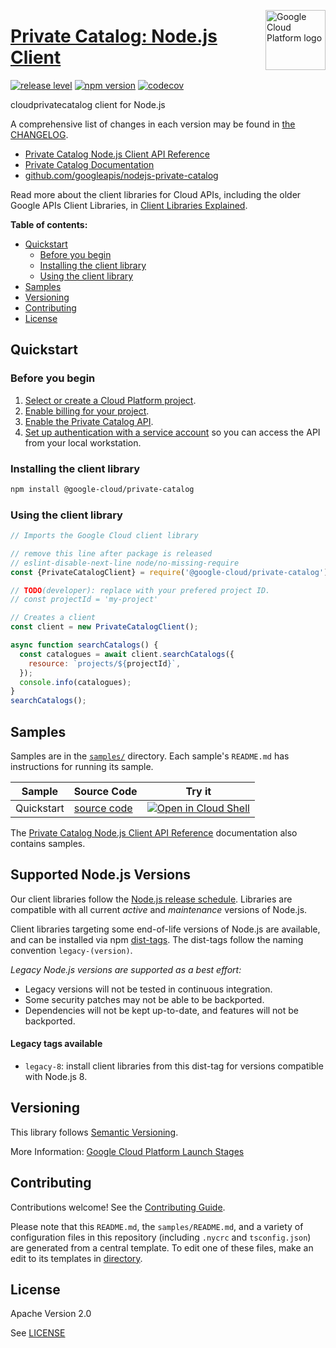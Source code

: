 [//]: # "This README.md file is auto-generated, all changes to this file will be lost."
[//]: # "To regenerate it, use `python -m synthtool`."
<img src="https://avatars2.githubusercontent.com/u/2810941?v=3&s=96" alt="Google Cloud Platform logo" title="Google Cloud Platform" align="right" height="96" width="96"/>

# [Private Catalog: Node.js Client](https://github.com/googleapis/nodejs-private-catalog)

[![release level](https://img.shields.io/badge/release%20level-beta-yellow.svg?style=flat)](https://cloud.google.com/terms/launch-stages)
[![npm version](https://img.shields.io/npm/v/@google-cloud/private-catalog.svg)](https://www.npmjs.org/package/@google-cloud/private-catalog)
[![codecov](https://img.shields.io/codecov/c/github/googleapis/nodejs-private-catalog/main.svg?style=flat)](https://codecov.io/gh/googleapis/nodejs-private-catalog)




cloudprivatecatalog client for Node.js


A comprehensive list of changes in each version may be found in
[the CHANGELOG](https://github.com/googleapis/nodejs-private-catalog/blob/main/CHANGELOG.md).

* [Private Catalog Node.js Client API Reference][client-docs]
* [Private Catalog Documentation][product-docs]
* [github.com/googleapis/nodejs-private-catalog](https://github.com/googleapis/nodejs-private-catalog)

Read more about the client libraries for Cloud APIs, including the older
Google APIs Client Libraries, in [Client Libraries Explained][explained].

[explained]: https://cloud.google.com/apis/docs/client-libraries-explained

**Table of contents:**


* [Quickstart](#quickstart)
  * [Before you begin](#before-you-begin)
  * [Installing the client library](#installing-the-client-library)
  * [Using the client library](#using-the-client-library)
* [Samples](#samples)
* [Versioning](#versioning)
* [Contributing](#contributing)
* [License](#license)

## Quickstart

### Before you begin

1.  [Select or create a Cloud Platform project][projects].
1.  [Enable billing for your project][billing].
1.  [Enable the Private Catalog API][enable_api].
1.  [Set up authentication with a service account][auth] so you can access the
    API from your local workstation.

### Installing the client library

```bash
npm install @google-cloud/private-catalog
```


### Using the client library

```javascript
// Imports the Google Cloud client library

// remove this line after package is released
// eslint-disable-next-line node/no-missing-require
const {PrivateCatalogClient} = require('@google-cloud/private-catalog');

// TODO(developer): replace with your prefered project ID.
// const projectId = 'my-project'

// Creates a client
const client = new PrivateCatalogClient();

async function searchCatalogs() {
  const catalogues = await client.searchCatalogs({
    resource: `projects/${projectId}`,
  });
  console.info(catalogues);
}
searchCatalogs();

```



## Samples

Samples are in the [`samples/`](https://github.com/googleapis/nodejs-private-catalog/tree/main/samples) directory. Each sample's `README.md` has instructions for running its sample.

| Sample                      | Source Code                       | Try it |
| --------------------------- | --------------------------------- | ------ |
| Quickstart | [source code](https://github.com/googleapis/nodejs-private-catalog/blob/main/samples/quickstart.js) | [![Open in Cloud Shell][shell_img]](https://console.cloud.google.com/cloudshell/open?git_repo=https://github.com/googleapis/nodejs-private-catalog&page=editor&open_in_editor=samples/quickstart.js,samples/README.md) |



The [Private Catalog Node.js Client API Reference][client-docs] documentation
also contains samples.

## Supported Node.js Versions

Our client libraries follow the [Node.js release schedule](https://nodejs.org/en/about/releases/).
Libraries are compatible with all current _active_ and _maintenance_ versions of
Node.js.

Client libraries targeting some end-of-life versions of Node.js are available, and
can be installed via npm [dist-tags](https://docs.npmjs.com/cli/dist-tag).
The dist-tags follow the naming convention `legacy-(version)`.

_Legacy Node.js versions are supported as a best effort:_

* Legacy versions will not be tested in continuous integration.
* Some security patches may not be able to be backported.
* Dependencies will not be kept up-to-date, and features will not be backported.

#### Legacy tags available

* `legacy-8`: install client libraries from this dist-tag for versions
  compatible with Node.js 8.

## Versioning

This library follows [Semantic Versioning](http://semver.org/).






More Information: [Google Cloud Platform Launch Stages][launch_stages]

[launch_stages]: https://cloud.google.com/terms/launch-stages

## Contributing

Contributions welcome! See the [Contributing Guide](https://github.com/googleapis/nodejs-private-catalog/blob/main/CONTRIBUTING.md).

Please note that this `README.md`, the `samples/README.md`,
and a variety of configuration files in this repository (including `.nycrc` and `tsconfig.json`)
are generated from a central template. To edit one of these files, make an edit
to its templates in
[directory](https://github.com/googleapis/synthtool).

## License

Apache Version 2.0

See [LICENSE](https://github.com/googleapis/nodejs-private-catalog/blob/main/LICENSE)

[client-docs]: https://cloud.google.com/nodejs/docs/reference/private-catalog/latest
[product-docs]: https://cloud.google.com/private-catalog/
[shell_img]: https://gstatic.com/cloudssh/images/open-btn.png
[projects]: https://console.cloud.google.com/project
[billing]: https://support.google.com/cloud/answer/6293499#enable-billing
[enable_api]: https://console.cloud.google.com/flows/enableapi?apiid=privatecatalog.googleapis.com
[auth]: https://cloud.google.com/docs/authentication/getting-started
